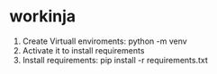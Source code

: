 # workinja

1. Create Virtuall enviroments: python -m venv <your name of virtual envoiroments>
2. Activate it to install requirements
3. Install requirements: pip install -r requirements.txt
